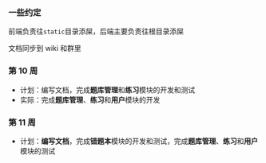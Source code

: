 ### 一些约定

前端负责往`static`目录添屎，后端主要负责往根目录添屎

文档同步到 wiki 和群里

### 第 10 周

- 计划：编写文档，完成**题库管理**和**练习**模块的开发和测试
- 实际：完成**题库管理**、**练习**和**用户**模块的开发

### 第 11 周

- 计划：**编写文档**，完成**错题本**模块的开发和测试，完成**题库管理**、**练习**和**用户**模块的测试
